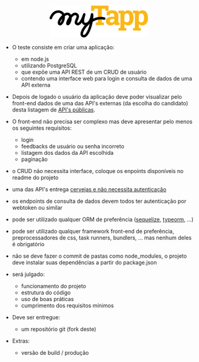 <p align="center">
  <img width="260" src="https://raw.githubusercontent.com/myTapp/temos-vagas/master/logo_mytapp_primario.png?raw=true">
</p>

- O teste consiste em criar uma aplicação:
  - em node.js
  - utilizando PostgreSQL
  - que expõe uma API REST de um CRUD de usuário
  - contendo uma interface web para login e consulta de dados de uma API externa

- Depois de logado o usuário da aplicação deve poder visualizar pelo front-end dados de uma das API's externas (da escolha do candidato) desta listagem de [API's públicas](https://github.com/toddmotto/public-apis).

- O front-end não precisa ser complexo mas deve apresentar pelo menos os seguintes requisitos:
  - login
  - feedbacks de usuário ou senha incorreto
  - listagem dos dados da API escolhida
  - paginação

- o CRUD não necessita interface, coloque os enpoints disponíveis no readme do projeto
- uma das API's entrega [cervejas e não necessita autenticação](https://punkapi.com/)
- os endpoints de consulta de dados devem todos ter autenticação por webtoken ou similar
- pode ser utilizado qualquer ORM de preferência ([sequelize](https://github.com/sequelize/sequelize), [typeorm](https://github.com/typeorm/typeorm), ...)
- pode ser utilizado qualquer framework front-end de preferência, preprocessadores de css, task runners, bundlers, ... mas nenhum deles é obrigatório
- não se deve fazer o commit de pastas como node_modules, o projeto deve instalar suas dependências a partir do package.json
- será julgado:
  - funcionamento do projeto
  - estrutura do código
  - uso de boas práticas
  - cumprimento dos requisitos mínimos

- Deve ser entregue:
  - um repositório git (fork deste)
  
- Extras:
  - versão de build / produção
